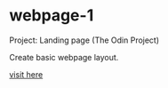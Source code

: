 # webpage-1
Project: Landing page (The Odin Project)

Create basic webpage layout.

[visit here](https://xsigmu06.github.io/webpage-1/)
